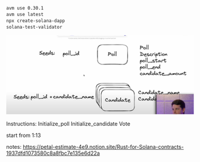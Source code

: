 ```bash
avm use 0.30.1
avm use latest
npx create-solana-dapp
solana-test-validator
```

![alt text](image-1.png)

Instructions: 
    Initialize_poll
    Initialize_candidate
    Vote


start from 1:13


notes:
https://petal-estimate-4e9.notion.site/Rust-for-Solana-contracts-1937dfd1073580c8a8fbc7e135e6d22a
